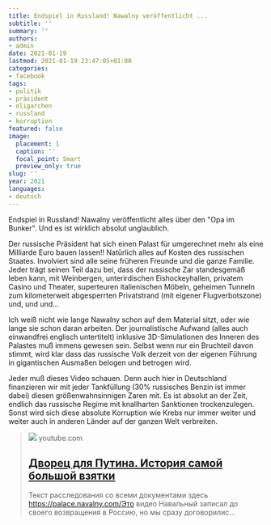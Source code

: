 ```yaml
---
title: Endspiel in Russland! Nawalny veröffentlicht ...
subtitle: ''
summary: ''
authors:
- admin
date: 2021-01-19
lastmod: 2021-01-19 23:47:05+01:00
categories:
- facebook
tags:
- politik
- präsident
- oligarchen
- russland
- korruption
featured: false
image:
  placement: 1
  caption: ''
  focal_point: Smart
  preview_only: true
slug: ''
year: 2021
languages:
- deutsch
---
```


Endspiel in Russland! Nawalny veröffentlicht alles über den "Opa im Bunker". Und es ist wirklich absolut unglaublich.

Der russische Präsident hat sich einen Palast für umgerechnet mehr als eine Milliarde Euro bauen lassen!! Natürlich alles auf Kosten des russischen Staates. Involviert sind alle seine früheren Freunde und die ganze Familie. Jeder trägt seinen Teil dazu bei, dass der russische Zar standesgemäß leben kann, mit Weinbergen, unterirdischen Eishockeyhallen, privatem Casino und Theater, superteuren italienischen Möbeln, geheimen Tunneln zum kilometerweit abgesperrten Privatstrand (mit eigener Flugverbotszone) und, und und...

Ich weiß nicht wie lange Nawalny schon auf dem Material sitzt, oder wie lange sie schon daran arbeiten. Der journalistische Aufwand (alles auch einwandfrei englisch untertitelt) inklusive 3D-Simulationen des Inneren des Palastes muß immens gewesen sein. Selbst wenn nur ein Bruchteil davon stimmt, wird klar dass das russische Volk derzeit von der eigenen Führung in gigantischen Ausmaßen belogen und betrogen wird. 

Jeder muß dieses Video schauen. Denn auch hier in Deutschland finanzieren wir mit jeder Tankfüllung (30% russisches Benzin ist immer dabei) diesen größenwahnsinnigen Zaren mit. Es ist absolut an der Zeit, endlich das russische Regime mit knallharten Sanktionen trockenzulegen. Sonst wird sich diese absolute Korruption wie Krebs nur immer weiter und weiter auch in anderen Länder auf der ganzen Welt verbreiten.
> [![](https://i.ytimg.com/vi/ipAnwilMncI/maxresdefault.jpg)](https://www.youtube.com/watch?v=ipAnwilMncI)
> youtube.com
> ## [Дворец для Путина. История самой большой взятки](https://www.youtube.com/watch?v=ipAnwilMncI)
>
>Текст расследования со всеми документами здесь https://palace.navalny.com/Это видео Навальный записал до своего возвращения в Россию, но мы сразу договорилис...